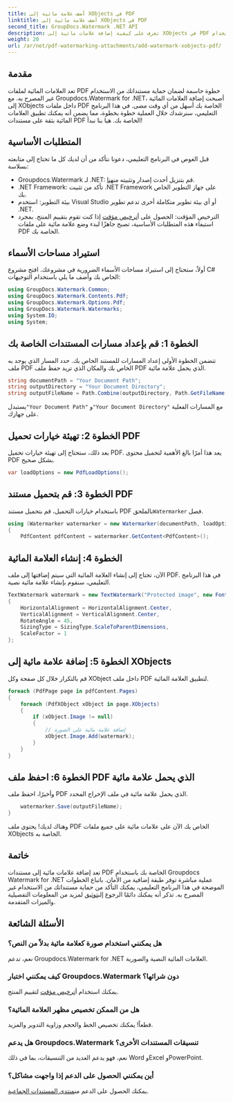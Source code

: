 ```yaml
---
title: أضف علامة مائية إلى XObjects في PDF
linktitle: أضف علامة مائية إلى XObjects في PDF
second_title: GroupDocs.Watermark .NET API
description: تعرف على كيفية إضافة علامات مائية إلى XObjects في PDF باستخدام Groupdocs.Watermark لـ .NET. اتبع دليلنا خطوة بخطوة لسهولة التنفيذ.
weight: 20
url: /ar/net/pdf-watermarking-attachments/add-watermark-xobjects-pdf/
---
```

## مقدمة
تعد العلامات المائية لملفات PDF خطوة حاسمة لضمان حماية مستنداتك من الاستخدام غير المصرح به. مع Groupdocs.Watermark for .NET، أصبحت إضافة العلامات المائية إلى XObjects داخل ملفات PDF الخاصة بك أسهل من أي وقت مضى. في هذا البرنامج التعليمي، سنرشدك خلال العملية خطوة بخطوة، مما يضمن أنه يمكنك تطبيق العلامات المائية بثقة على مستندات PDF الخاصة بك. هيا بنا نبدأ!
## المتطلبات الأساسية
قبل الغوص في البرنامج التعليمي، دعونا نتأكد من أن لديك كل ما تحتاج إلى متابعته بسلاسة:
-  Groupdocs.Watermark لـ .NET: قم بتنزيل أحدث إصدار وتثبيته من[هنا](https://releases.groupdocs.com/Watermark/net/).
- .NET Framework: تأكد من تثبيت .NET Framework على جهاز التطوير الخاص بك.
- بيئة التطوير: استخدم Visual Studio أو أي بيئة تطوير متكاملة أخرى تدعم تطوير .NET.
-  الترخيص المؤقت: الحصول على أ[ترخيص مؤقت](https://purchase.groupdocs.com/temporary-license/) إذا كنت تقوم بتقييم المنتج.
بمجرد استيفاء هذه المتطلبات الأساسية، تصبح جاهزًا لبدء وضع علامة مائية على ملفات PDF الخاصة بك.
## استيراد مساحات الأسماء
أولاً، ستحتاج إلى استيراد مساحات الأسماء الضرورية في مشروعك. افتح مشروع C# الخاص بك وأضف ما يلي باستخدام التوجيهات:
```csharp
using GroupDocs.Watermark.Common;
using GroupDocs.Watermark.Contents.Pdf;
using GroupDocs.Watermark.Options.Pdf;
using GroupDocs.Watermark.Watermarks;
using System.IO;
using System;
```
## الخطوة 1: قم بإعداد مسارات المستندات الخاصة بك
تتضمن الخطوة الأولى إعداد المسارات للمستند الخاص بك. حدد المسار الذي يوجد به ملف PDF الخاص بك والمكان الذي تريد حفظ ملف PDF الذي يحمل علامة مائية.
```csharp
string documentPath = "Your Document Path";
string outputDirectory = "Your Document Directory";
string outputFileName = Path.Combine(outputDirectory, Path.GetFileName(documentPath));
```
 يستبدل`"Your Document Path"` و`"Your Document Directory"` مع المسارات الفعلية على جهازك.
## الخطوة 2: تهيئة خيارات تحميل PDF
بعد ذلك، ستحتاج إلى تهيئة خيارات تحميل PDF. يعد هذا أمرًا بالغ الأهمية لتحميل محتوى PDF بشكل صحيح.
```csharp
var loadOptions = new PdfLoadOptions();
```
## الخطوة 3: قم بتحميل مستند PDF
باستخدام خيارات التحميل، قم بتحميل مستند PDF بالملحق`Watermarker` فصل.
```csharp
using (Watermarker watermarker = new Watermarker(documentPath, loadOptions))
{
    PdfContent pdfContent = watermarker.GetContent<PdfContent>();
```
## الخطوة 4: إنشاء العلامة المائية
الآن، تحتاج إلى إنشاء العلامة المائية التي سيتم إضافتها إلى ملف PDF. في هذا البرنامج التعليمي، سنقوم بإنشاء علامة مائية نصية.
```csharp
TextWatermark watermark = new TextWatermark("Protected image", new Font("Arial", 8))
{
    HorizontalAlignment = HorizontalAlignment.Center,
    VerticalAlignment = VerticalAlignment.Center,
    RotateAngle = 45,
    SizingType = SizingType.ScaleToParentDimensions,
    ScaleFactor = 1
};
```
## الخطوة 5: إضافة علامة مائية إلى XObjects
قم بالتكرار خلال كل صفحة وكل XObject داخل ملف PDF لتطبيق العلامة المائية.
```csharp
foreach (PdfPage page in pdfContent.Pages)
{
    foreach (PdfXObject xObject in page.XObjects)
    {
        if (xObject.Image != null)
        {
            // إضافة علامة مائية على الصورة
            xObject.Image.Add(watermark);
        }
    }
}
```
## الخطوة 6: احفظ ملف PDF الذي يحمل علامة مائية
وأخيرًا، احفظ ملف PDF الذي يحمل علامة مائية في ملف الإخراج المحدد.
```csharp
    watermarker.Save(outputFileName);
}
```
وهناك لديك! يحتوي ملف PDF الخاص بك الآن على علامات مائية على جميع ملفات XObjects الخاصة به.
## خاتمة
 تعد إضافة علامات مائية إلى مستندات PDF الخاصة بك باستخدام Groupdocs Watermark for .NET عملية مباشرة توفر طبقة إضافية من الأمان. باتباع الخطوات الموضحة في هذا البرنامج التعليمي، يمكنك التأكد من حماية مستنداتك من الاستخدام غير المصرح به. تذكر أنه يمكنك دائمًا الرجوع إلى[توثيق](https://tutorials.groupdocs.com/Watermark/net/) لمزيد من المعلومات التفصيلية والميزات المتقدمة.
## الأسئلة الشائعة
### هل يمكنني استخدام صورة كعلامة مائية بدلاً من النص؟
نعم، تدعم Groupdocs.Watermark for .NET العلامات المائية النصية والصورية.
### كيف يمكنني اختبار Groupdocs.Watermark دون شرائها؟
 يمكنك استخدام أ[ترخيص مؤقت](https://purchase.groupdocs.com/temporary-license/) لتقييم المنتج.
### هل من الممكن تخصيص مظهر العلامة المائية؟
قطعاً! يمكنك تخصيص الخط والحجم وزاوية التدوير والمزيد.
### هل يدعم Groupdocs.Watermark تنسيقات المستندات الأخرى؟
نعم، فهو يدعم العديد من التنسيقات، بما في ذلك Word وExcel وPowerPoint.
### أين يمكنني الحصول على الدعم إذا واجهت مشاكل؟
 يمكنك الحصول على الدعم من[منتدى المستندات الجماعية](https://forum.groupdocs.com/c/watermark/19).
